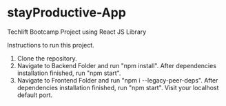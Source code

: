 # stayProductive-App
Techlift Bootcamp Project using React JS Library

Instructions to run this project.
1. Clone the repository.
2. Navigate to Backend Folder and run "npm install". After dependencies installation finished, run "npm start".
3. Navigate to Frontend Folder and run "npm i --legacy-peer-deps". After dependencies installation finished, run "npm start". Visit your localhost default port.
